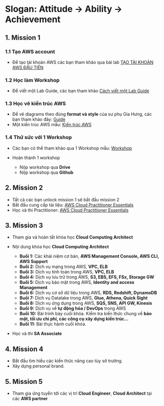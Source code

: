 # Slogan: Attitude -> Ability -> Achievement

## 1. Mission 1

### 1.1 Tạo AWS account

- Để tạo tài khoản AWS các bạn tham khảo qua bài lab [TẠO TÀI KHOẢN AWS ĐẦU TIÊN](https://000001.awsstudygroup.com/vi/)

### 1.2 Học làm Workshop

- Để viết một Lab Guide, các bạn tham khảo [Cách viết một Lab Guide](https://van-hoang-kha.github.io/How-to-Write-Lab-Guides/)

### 1.3 Học vẽ kiến trúc AWS 

- Để vẽ diagrams theo đúng **format và style** của sư phụ Gia Hưng, các bạn tham khảo đây: [Guide](https://drive.google.com/drive/folders/1kstbB-NduVOatVd72p0uv7zj8bI1Mpow)
- Một kiến trúc AWS mẫu: [Kiến trúc AWS](https://drive.google.com/file/d/1nuxHzSKWq7tCv6sCyEYTInWn1anVkTNr/view?usp=sharing)

### 1.4 Thử sức với 1 Workshop

- Các bạn có thể tham khảo qua 1 Workshop mẫu: [Workshop](https://drive.google.com/drive/folders/17Jcht8IffRSIBWWCd0XR8YGUWCgiPFwo?usp=sharing)

- Hoàn thành  1 workshop 

	- Nộp workshop qua **Drive** 
	- Nộp workshop qua **Github**

## 2. Mission 2

- Tất cả các bạn unlock mission 1 sẽ bắt đầu mission 2
- Bắt đầu cung cấp tài liệu: [AWS Cloud Practitioner Essentials](https://cloudpractitioner.awsstudygroup.com/)
- Học và thi Practitioner: [AWS Cloud Practitioner Essentials](https://explore.skillbuilder.aws/learn/course/external/view/elearning/134/aws-cloud-practitioner-essentials?scr=detail) 

## 3. Mission 3
- Tham gia và hoàn tất khóa học **Cloud Computing Architect**
- Nội dung khóa học **Cloud Computing Architect**

	- **Buổi 1:** Các khái niệm cơ bản, **AWS Management Console, AWS CLI, AWS Support**
	- **Buổi 2:** Dịch vụ mạng trong AWS, **VPC, ELB**
	- **Buổi 3:** Dịch vụ tính toán trong AWS, **VPC, ELB**
	- **Buổi 4:** Dịch vụ lưu trữ trong AWS, **S3, EBS, EFS, FSx, Storage GW**
	- **Buổi 5:** Dịch vụ bảo mật trong AWS, **Identity and access Management**
	- **Buổi 6:** Dịch vụ cơ sở dữ liệu trong AWS, **RDS, Redshift, DynamoDB**
	- **Buổi 7:** Dịch vụ Datalake trong AWS, **Glue, Athena, Quick Sight**
	- **Buổi 8:** Dịch vụ ứng dụng trong AWS, **SQS, SNS, API GW, Kinesis**
	- **Buổi 9:** Dịch vụ về **tự động hóa / DevOps** trong AWS
	- **Buổi 10:** Bài trình bày cuối khóa. Kiểm tra kiến thức chung về **bảo mật, tối ưu chi phí, các công cụ xây dựng kiến trúc...**
	- **Buổi 11:** Bài thực hành cuối khóa. 

- Học và thi **SA Associate**

## 4. Mission 4

- Bắt đầu tìm hiểu các kiến thức nâng cao tùy sở trường.
- Xây dựng personal brand.

## 5. Mission 5

- Tham gia ứng tuyển tới các vị trí **Cloud Engineer**, **Cloud Architect** tại các **AWS partner**

